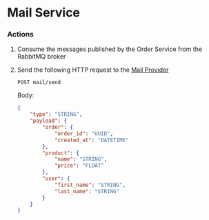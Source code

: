 # Mail Service

### Actions
1. Consume the messages published by the Order Service from the RabbitMQ broker

2. Send the following HTTP request to the [Mail Provider](mail-provider.md)

    `POST mail/send`

    Body:
    ```json
    {
        "type": "STRING",
        "payload": {
            "order": {
                "order_id": "UUID",
                "created_at": "DATETIME"
            },
            "product": {
                "name": "STRING",
                "price": "FLOAT"
            },
            "user": {
                "first_name": "STRING",
                "last_name": "STRING"
            }
        }
    }
    ```
